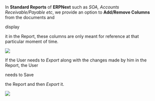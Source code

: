 In **Standard Reports** of **ERPNext** such as _SOA, Accounts Receivable/Payable etc_, we provide an option to **Add/Remove Columns** from the documents and

display

it in the Report, these columns are only meant for reference at that particular moment of time.

![](https://docs.erpnext.com/files/wwG7ihj.png)

If the User needs to _Export_ along with the changes made by him in the Report, the User

needs to Save

the Report and then _Export_ it.

![](https://docs.erpnext.com/files/lFCoBXj.gif)